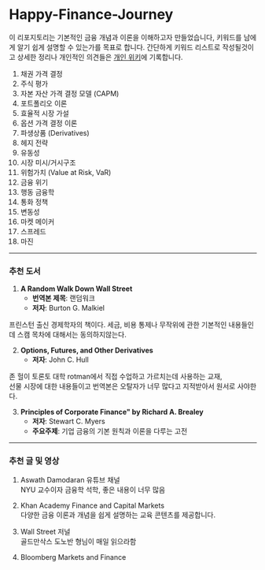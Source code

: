 # Happy-Finance-Journey
이 리포지토리는 기본적인 금융 개념과 이론을 이해하고자 만들었습니다, 키워드를 남에게 알기 쉽게 설명할 수 있는가를 목표로 합니다. 간단하게 키워드 리스트로 작성될것이고 상세한 정리나 개인적인 의견들은 [개인 위키](https://www.jayfreemandev.tech/)에 기록합니다. 

1. 채권 가격 결정 
2. 주식 평가 
3. 자본 자산 가격 결정 모델 (CAPM)
4. 포트폴리오 이론 
5. 효율적 시장 가설
6. 옵션 가격 결정 이론 
8. 파생상품 (Derivatives)
9. 헤지 전략
10. 유동성
11. 시장 미시/거시구조
12. 위험가치 (Value at Risk, VaR)
13. 금융 위기
14. 행동 금융학
15. 통화 정책
16. 변동성
17. 마켓 메이커
18. 스프레드
19. 마진

<hr>

### 추천 도서
1. **A Random Walk Down Wall Street**
   - **번역본 제목**: 랜덤워크
   - **저자**: Burton G. Malkiel  

프린스턴 출신 경제학자의 책이다. 세금, 비용 통제나 무작위에 관한 기본적인 내용들인데 스캠 목차에 대해서는 동의하지않는다. 

2. **Options, Futures, and Other Derivatives**
   - **저자**: John C. Hull  

존 헐이 토론토 대학 rotman에서 직접 수업하고 가르치는데 사용하는 교재,   
선물 시장에 대한 내용들이고 번역본은 오탈자가 너무 많다고 지적받아서 원서로 사야한다.

3. **Principles of Corporate Finance" by Richard A. Brealey**
   - **저자**: Stewart C. Myers  
   - **주요주제**: 기업 금융의 기본 원칙과 이론을 다루는 고전


<hr>

### 추천 글 및 영상
1. Aswath Damodaran 유튜브 채널  
NYU 교수이자 금융학 석학, 좋은 내용이 너무 많음

2. Khan Academy Finance and Capital Markets  
다양한 금융 이론과 개념을 쉽게 설명하는 교육 콘텐츠를 제공합니다.

3. Wall Street 저널  
골드만삭스 도노반 형님이 매일 읽으라함

4. Bloomberg Markets and Finance
